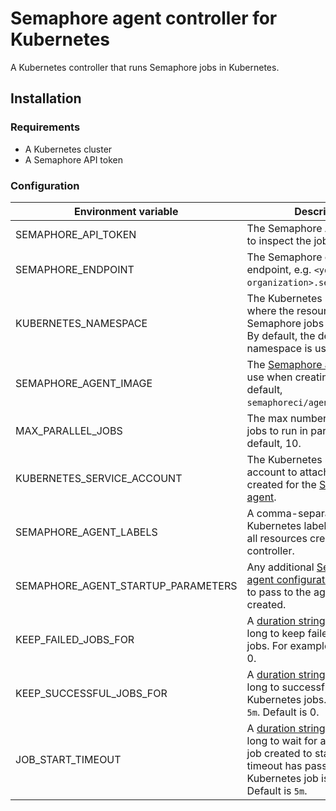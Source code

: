 # Semaphore agent controller for Kubernetes

A Kubernetes controller that runs Semaphore jobs in Kubernetes.

## Installation

### Requirements

- A Kubernetes cluster
- A Semaphore API token

### Configuration

| Environment variable                   | Description |
|----------------------------------------|-------------|
| SEMAPHORE_API_TOKEN                    | The Semaphore API token used to inspect the job queues. |
| SEMAPHORE_ENDPOINT                     | The Semaphore control plane endpoint, e.g. `<your-organization>.semaphoreci.com`. |
| KUBERNETES_NAMESPACE                   | The Kubernetes namespace where the resources for Semaphore jobs will be created. By default, the default namespace is used. |
| SEMAPHORE_AGENT_IMAGE                  | The [Semaphore agent](https://github.com/semaphoreci/agent) image to use when creating agents. By default, `semaphoreci/agent:latest`. |
| MAX_PARALLEL_JOBS                      | The max number of Semaphore jobs to run in parallel. By default, 10. |
| KUBERNETES_SERVICE_ACCOUNT             | The Kubernetes service account to attach to the pods created for the [Semaphore agent](https://github.com/semaphoreci/agent). |
| SEMAPHORE_AGENT_LABELS                 | A comma-separated list of Kubernetes labels to apply on all resources created by the controller. |
| SEMAPHORE_AGENT_STARTUP_PARAMETERS     | Any additional [Semaphore agent configuration parameters](https://docs.semaphoreci.com/ci-cd-environment/configure-self-hosted-agent/) to pass to the agents being created. |
| KEEP_FAILED_JOBS_FOR                   | A [duration string](https://pkg.go.dev/time#ParseDuration) indicating how long to keep failed Kubernetes jobs. For example, `5m`. Default is 0. |
| KEEP_SUCCESSFUL_JOBS_FOR               | A [duration string](https://pkg.go.dev/time#ParseDuration) indicating how long to successful failed Kubernetes jobs. For example, `5m`. Default is 0. |
| JOB_START_TIMEOUT                      | A [duration string](https://pkg.go.dev/time#ParseDuration) indicating how long to wait for a Kubernetes job created to start; after the timeout has passed, the Kubernetes job is deleted. Default is `5m`. |
